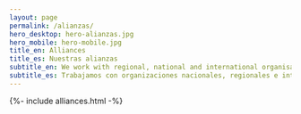 ```yaml
---
layout: page
permalink: /alianzas/
hero_desktop: hero-alianzas.jpg
hero_mobile: hero-mobile.jpg
title_en: Alliances
title_es: Nuestras alianzas
subtitle_en: We work with regional, national and international organisations to advance new frontiers in economic, social and cultural rights
subtitle_es: Trabajamos con organizaciones nacionales, regionales e internacionales para impulsar nuevas fronteras en los derechos económicos, sociales y culturales
---
```


{%- include alliances.html -%}
